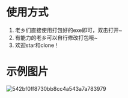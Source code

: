 # 使用方式
1. 老乡们直接使用打包好的exe即可，双击打开~
2. 有能力的老乡可以自行修改打包哦~
3. 欢迎star和clone！

# 示例图片
![542bf0ff8730bb8cc4a543a7a783979](https://github.com/user-attachments/assets/37c4ba37-79d2-4ab0-99e6-68c3fd1132a6)
